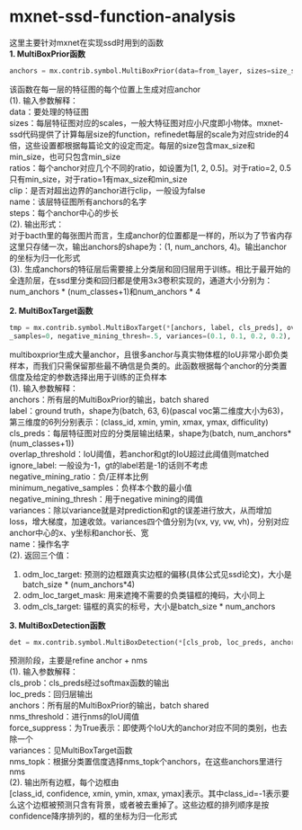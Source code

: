 # mxnet-ssd-function-analysis


这里主要针对mxnet在实现ssd时用到的函数   
**1.	MultiBoxPrior函数**   
```python  
anchors = mx.contrib.symbol.MultiBoxPrior(data=from_layer, sizes=size_str, ratios=ratio_str, clip=clip, name="{}_anchors".format(from_name), steps=step)    
```
该函数在每一层的特征图的每个位置上生成对应anchor   
(1). 输入参数解释：    
data：要处理的特征图    
sizes：每层特征图对应的scales，一般大特征图对应小尺度即小物体。mxnet-ssd代码提供了计算每层size的function，refinedet每层的scale为对应stride的4倍，这些设置都根据每篇论文的设定而定。每层的size包含max_size和min_size，也可只包含min_size    
ratios：每个anchor对应几个不同的ratio，如设置为[1, 2, 0.5]。对于ratio=2, 0.5只有min_size，对于ratio=1有max_size和min_size    
clip：是否对超出边界的anchor进行clip，一般设为false   
name：该层特征图所有anchors的名字    
steps：每个anchor中心的步长   
(2). 输出形式：    
对于bacth里的每张图片而言，生成anchor的位置都是一样的，所以为了节省内存这里只存储一次，输出anchors的shape为：(1, num_anchors, 4)。输出anchor的坐标为归一化形式   
(3). 生成anchors的特征层后需要接上分类层和回归层用于训练。相比于最开始的全连阶层，在ssd里分类和回归都是使用3x3卷积实现的，通道大小分别为：num_anchors * (num_classes+1)和num_anchors * 4   

**2. MultiBoxTarget函数**   
```python
tmp = mx.contrib.symbol.MultiBoxTarget(*[anchors, label, cls_preds], overlap_threshold=.5, ignore_label=-1, negative_mining_ratio=3, minimum_negative
_samples=0, negative_mining_thresh=.5, variances=(0.1, 0.1, 0.2, 0.2), name=" multibox_target")
```
multiboxprior生成大量anchor，且很多anchor与真实物体框的IoU非常小即负类样本，而我们只需保留那些最不确信是负类的。此函数根据每个anchor的分类置信度及给定的参数选择出用于训练的正负样本   
(1). 输入参数解释：    
anchors：所有层的MultiBoxPrior的输出，batch shared   
label：ground truth，shape为(batch, 63, 6)(pascal voc第二维度大小为63)，第三维度的6列分别表示：(class_id, xmin, ymin, xmax, ymax, difficulity)    
cls_preds：每层特征图对应的分类层输出结果，shape为(batch, num_anchors*(num_classes+1))    
overlap_threshold：IoU阈值，若anchor和gt的IoU超过此阈值则matched    
ignore_label: 一般设为-1，gt的label若是-1的话则不考虑    
negative_mining_ratio：负/正样本比例    
minimum_negative_samples：负样本个数的最小值    
negative_mining_thresh：用于negative mining的阈值    
variances：除以variance就是对prediction和gt的误差进行放大，从而增加loss，增大梯度，加速收敛。variances四个值分别为(vx, vy, vw, vh)，分别对应anchor中心的x、y坐标和anchor长、宽    
name：操作名字    
(2). 返回三个值：    
1.	odm_loc_target: 预测的边框跟真实边框的偏移(具体公式见ssd论文)，大小是batch_size * (num_anchors*4)    
2.	odm_loc_target_mask: 用来遮掩不需要的负类锚框的掩码，大小同上    
3.	odm_cls_target: 锚框的真实的标号，大小是batch_size * num_anchors    

**3. MultiBoxDetection函数**    
```python
det = mx.contrib.symbol.MultiBoxDetection(*[cls_prob, loc_preds, anchors], nms_threshold=nms_thresh, force_suppress=force_suppress, variances=(0.1, 0.1, 0.2, 0.2), nms_topk=nms_topk, name=" detection")
```
预测阶段，主要是refine anchor + nms    
(1). 输入参数解释：    
cls_prob：cls_preds经过softmax函数的输出	    
loc_preds：回归层输出    
anchors：所有层的MultiBoxPrior的输出，batch shared    
nms_threshold：进行nms的IoU阈值    
force_suppress：为True表示：即使两个IoU大的anchor对应不同的类别，也去除一个    
variances：见MultiBoxTarget函数    
nms_topk：根据分类置信度选择nms_topk个anchors，在这些anchors里进行nms    
(2). 输出所有边框，每个边框由[class_id, confidence, xmin, ymin, xmax, ymax]表示。其中class_id=-1表示要么这个边框被预测只含有背景，或者被去重掉了。这些边框的排列顺序是按confidence降序排列的，框的坐标为归一化形式
